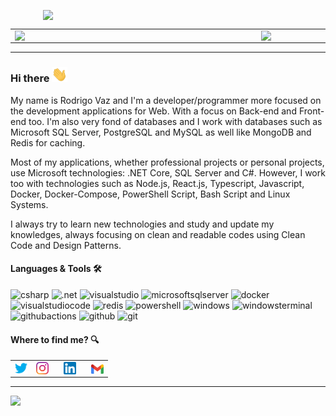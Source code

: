 <center align="center">
    <p align="center">
        <img width="400px" align="center" style="display: block; margin: 0 auto; cursor: normal;" src="svg/programming.svg" />
    </p>
</center>

<center>
    <table>
        <tr>
            <td><img width="380px" align="left" src="https://github-readme-stats.vercel.app/api/top-langs/?username=drigovz&hide=html&layout=compact&theme=buefy&title_color=814AC1&bg_color=0D1117&text_color=FFFFFF&hide_border=true" /></td>
            <td><img width="380px" align="left" src="https://github-readme-stats.vercel.app/api?username=drigovz&theme=buefy&title_color=814AC1&bg_color=0D1117&text_color=FFFFFF&hide_border=true"/></td>
        </tr>   
    </table>
</center>  

<hr />

### Hi there <img src="svg/hello.gif" width="25px" />
<!--👋-->

My name is Rodrigo Vaz and I'm a developer/programmer more focused on the development applications for Web. With a focus on Back-end and Front-end too. I'm also very fond of databases and I work with databases such as Microsoft SQL Server, PostgreSQL and MySQL as well like MongoDB and Redis for caching.

Most of my applications, whether professional projects or personal projects, use Microsoft technologies: .NET Core, SQL Server and C#. However, I work too with technologies such as Node.js, React.js, Typescript, Javascript, Docker, Docker-Compose, PowerShell Script, Bash Script and Linux Systems.

I always try to learn new technologies and study and update my knowledges, always focusing on clean and readable codes using Clean Code and Design Patterns.

#### Languages & Tools 🛠

![csharp](https://img.shields.io/badge/-csharp-05122A?style=flat&color=purple&logo=csharp)&nbsp;![.net](https://img.shields.io/badge/-.net-05122A?style=flat&color=purple&logo=.net)&nbsp;![visualstudio](https://img.shields.io/badge/-visualstudio-05122A?style=flat&color=purple&logo=visualstudio)&nbsp;![microsoftsqlserver](https://img.shields.io/badge/-sqlserver-05122A?style=flat&color=red&logo=microsoftsqlserver)&nbsp;![docker](https://img.shields.io/badge/-docker-05122A?style=flat&color=blue&logo=docker)&nbsp;![visualstudiocode](https://img.shields.io/badge/-visualstudiocode-05122A?style=flat&color=blue&logo=visualstudiocode)&nbsp;![redis](https://img.shields.io/badge/-redis-05122A?style=flat&color=white&logo=redis)&nbsp;![powershell](https://img.shields.io/badge/-powershell-05122A?style=flat&color=blue&logo=powershell)&nbsp;![windows](https://img.shields.io/badge/-windows-05122A?style=flat&color=blue&logo=windows)&nbsp;![windowsterminal](https://img.shields.io/badge/-windowsterminal-05122A?style=flat&color=blue&logo=windowsterminal)&nbsp;![githubactions](https://img.shields.io/badge/-githubactions-05122A?style=flat&color=white&logo=githubactions)&nbsp;![github](https://img.shields.io/badge/-github-05122A?style=flat&color=blue&logo=github)&nbsp;![git](https://img.shields.io/badge/-git-05122A?style=flat&color=0d1017&logo=git)&nbsp;

<!-- ![nodejs](https://img.shields.io/badge/-nodejs-05122A?style=flat&color=green$logo=nodejs&logo=node.js)&nbsp;![typescript](https://img.shields.io/badge/-typescript-05122A?style=flat&color=white&logo=typescript)&nbsp;![javascript](https://img.shields.io/badge/-javascript-05122A?style=flat&color=0d1017&logo=javascript)&nbsp; -->
<!-- ![bash](https://img.shields.io/badge/-bash-05122A?style=flat&color=0d1017&logo=gnubash)&nbsp; -->
<!-- ![linux](https://img.shields.io/badge/-linux-05122A?style=flat&color=0d1017&logo=linux)&nbsp; -->
<!-- ![kubernetes](https://img.shields.io/badge/-kubernetes-05122A?style=flat&color=0d1017&logo=kubernetes)&nbsp; -->
<!-- ![postgresql](https://img.shields.io/badge/-postgresql-05122A?style=flat&color=0d1017&logo=postgresql)&nbsp;
![mysql](https://img.shields.io/badge/-mysql-05122A?style=flat&color=0d1017&logo=mysql)&nbsp;
![mongodb](https://img.shields.io/badge/-mongodb-05122A?style=flat&color=green&logo=mongodb)&nbsp; -->


#### Where to find me? 🔍

<div style="text-align: left;">
<table style="border:0px">
	<td style="border:0px">
		<a href="https://twitter.com/drigovz" target="_blank">
			<img width="20px" align="center" style="display: inline-block; cursor: normal;" src="svg/logo_twitter.png" />
		</a>
	</td>
	<td style="border:0px">
		<a href="https://www.instagram.com/drigovz/" target="_blank">
		<img width="20px" align="center" style="display: inline; cursor: normal; margin-right: 10px;" src="svg/logo_instagram.png" />
	</a>
	</td>
	<td style="border:0px">
		<a href="https://www.linkedin.com/in/rodrigo-vaz-del-pino/" target="_blank">
		<img width="20px" align="center" style="display: inline-block; cursor: normal; margin-right: 10px;" src="svg/logo_linkedin.png" />
	</a>
	</td>
	<td style="border:0px">
	<a href="mailto:rodrigodp2014@gmail.com">
		<img width="20px" align="center" style="display: inline-block; cursor: normal;" src="svg/logo_gmail.png" />
	</a>
	</td>
</table>
</div>

<hr />
<p>
    <img src="https://komarev.com/ghpvc/?username=drigovz&color=blue&style=flat" />
</p>
